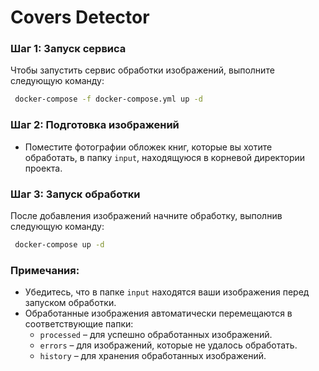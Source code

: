 # Covers Detector

### Шаг 1: Запуск сервиса
Чтобы запустить сервис обработки изображений, выполните следующую команду:
```bash
 docker-compose -f docker-compose.yml up -d
```

### Шаг 2: Подготовка изображений
 - Поместите фотографии обложек книг, которые вы хотите обработать, в папку `input`, находящуюся в корневой директории проекта.

### Шаг 3: Запуск обработки
После добавления изображений начните обработку, выполнив следующую команду:
```bash
 docker-compose up -d
 ```


### Примечания:
- Убедитесь, что в папке `input` находятся ваши изображения перед запуском обработки.
- Обработанные изображения автоматически перемещаются в соответствующие папки:
  - `processed` – для успешно обработанных изображений.
  - `errors` – для изображений, которые не удалось обработать.
  - `history` – для хранения обработанных изображений.

